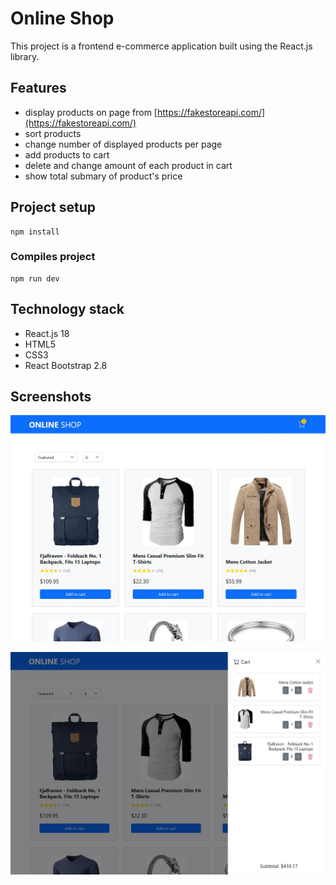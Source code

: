 # Online Shop
  
 This project is a frontend e-commerce application built using the React.js library.
  
 ## Features 
  - display products on page from [https://fakestoreapi.com/](https://fakestoreapi.com/)
  - sort products
  - change number of displayed products per page
  - add products to cart
  - delete and change amount of each product in cart
  - show total submary of product's price
  
 ## Project setup 
 ```
 npm install
 ``` 
  
 ### Compiles project
 ```
 npm run dev
 ```

## Technology stack
 - React.js 18
 - HTML5
 - CSS3
 - React Bootstrap 2.8

 ## Screenshots

 ![screenshot 1](https://github.com/JakubCzajor/Online-Shop/blob/main/screenshots/1.JPG)

 ![screenshot 2](https://github.com/JakubCzajor/Online-Shop/blob/main/screenshots/2.JPG)
